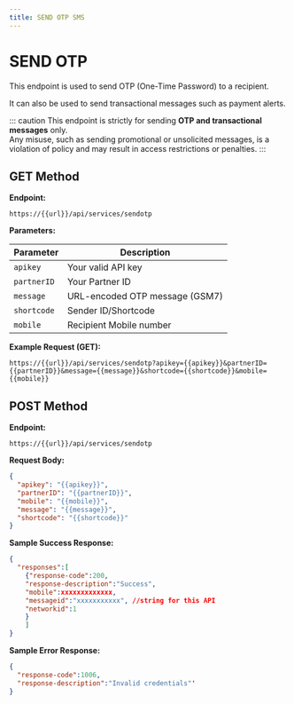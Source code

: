 ```yaml
---
title: SEND OTP SMS
---
```


# SEND OTP

This endpoint is used to send OTP (One-Time Password) to a recipient.

It can also be used to send transactional messages such as payment alerts.

::: caution
This endpoint is strictly for sending <strong>OTP and transactional messages</strong> only.  
 Any misuse, such as sending promotional or unsolicited messages, is a violation of policy and may result in access restrictions or penalties.
:::

## GET Method

**Endpoint:**

`https://{{url}}/api/services/sendotp`

**Parameters:**

| Parameter   | Description                    |
| ----------- | ------------------------------ |
| `apikey`    | Your valid API key             |
| `partnerID` | Your Partner ID                |
| `message`   | URL-encoded OTP message (GSM7) |
| `shortcode` | Sender ID/Shortcode            |
| `mobile`    | Recipient Mobile number        |

**Example Request (GET):**

`https://{{url}}/api/services/sendotp?apikey={{apikey}}&partnerID={{partnerID}}&message={{message}}&shortcode={{shortcode}}&mobile={{mobile}}`

## POST Method

**Endpoint:**

`https://{{url}}/api/services/sendotp`

**Request Body:**

```json
{
  "apikey": "{{apikey}}",
  "partnerID": "{{partnerID}}",
  "mobile": "{{mobile}}",
  "message": "{{message}}",
  "shortcode": "{{shortcode}}"
}
```

**Sample Success Response:**

```json
{
  "responses":[
    {"response-code":200,
    "response-description":"Success",
    "mobile":xxxxxxxxxxxxx,
    "messageid":"xxxxxxxxxxx", //string for this API
    "networkid":1
    }
    ]
}

```

**Sample Error Response:**

```json
{
  "response-code":1006,
  "response-description":"Invalid credentials"'
}
```
